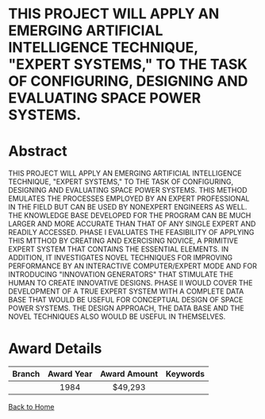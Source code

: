 
THIS PROJECT WILL APPLY AN EMERGING ARTIFICIAL INTELLIGENCE TECHNIQUE, &quot;EXPERT SYSTEMS,&quot; TO THE TASK OF CONFIGURING, DESIGNING AND EVALUATING SPACE POWER SYSTEMS.
============================================================================================================================================================================

# Abstract


THIS PROJECT WILL APPLY AN EMERGING ARTIFICIAL INTELLIGENCE TECHNIQUE, "EXPERT SYSTEMS," TO THE TASK OF CONFIGURING, DESIGNING AND EVALUATING SPACE POWER SYSTEMS. THIS METHOD EMULATES THE PROCESSES EMPLOYED BY AN EXPERT PROFESSIONAL IN THE FIELD BUT CAN BE USED BY NONEXPERT ENGINEERS AS WELL. THE KNOWLEDGE BASE DEVELOPED FOR THE PROGRAM CAN BE MUCH LARGER AND MORE ACCURATE THAN THAT OF ANY SINGLE EXPERT AND READILY ACCESSED. PHASE I EVALUATES THE FEASIBILITY OF APPLYING THIS MTTHOD BY CREATING AND EXERCISING NOVICE, A PRIMITIVE EXPERT SYSTEM THAT CONTAINS THE ESSENTIAL ELEMENTS. IN ADDITION, IT INVESTIGATES NOVEL TECHNIQUES FOR IMPROVING PERFORMANCE BY AN INTERACTIVE COMPUTER/EXPERT MODE AND FOR INTRODUCING "INNOVATION GENERATORS" THAT STIMULATE THE HUMAN TO CREATE INNOVATIVE DESIGNS. PHASE II WOULD COVER THE DEVELOPMENT OF A TRUE EXPERT SYSTEM WITH A COMPLETE DATA BASE THAT WOULD BE USEFUL FOR CONCEPTUAL DESIGN OF SPACE POWER SYSTEMS. THE DESIGN APPROACH, THE DATA BASE AND THE NOVEL TECHNIQUES ALSO WOULD BE USEFUL IN THEMSELVES.  

# Award Details

|Branch|Award Year|Award Amount|Keywords|
| :---: | :---: | :---: | :---: |
||1984|$49,293||
  
  


[Back to Home](https://github.com/chrischow/dod_sbir_awards/Reports/JT/#385)